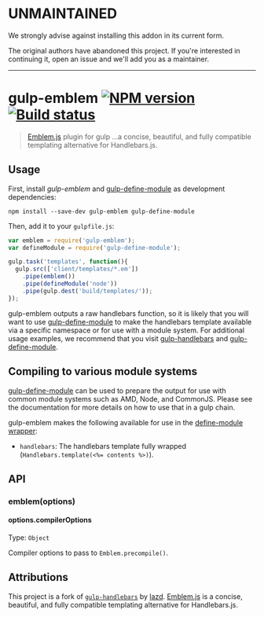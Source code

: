 # UNMAINTAINED

We strongly advise against installing this addon in its current form.

The original authors have abandoned this project. If you're interested in continuing it, open an issue and we'll add you as a maintainer.

---

# gulp-emblem [![NPM version][npm-image]][npm-url] [![Build status][travis-image]][travis-url]
> [Emblem.js][emblem-url] plugin for gulp
> ...a concise, beautiful, and fully compatible templating alternative for Handlebars.js.

## Usage

First, install _gulp-emblem_ and [gulp-define-module] as development dependencies:

```shell
npm install --save-dev gulp-emblem gulp-define-module
```

Then, add it to your `gulpfile.js`:

```javascript
var emblem = require('gulp-emblem');
var defineModule = require('gulp-define-module');

gulp.task('templates', function(){
  gulp.src(['client/templates/*.em'])
    .pipe(emblem())
    .pipe(defineModule('node'))
    .pipe(gulp.dest('build/templates/'));
});
```

gulp-emblem outputs a raw handlebars function, so it is likely that you will want to use [gulp-define-module] to make the handlebars template available via a specific namespace or for use with a module system. For additional usage examples, we recommend that you visit [gulp-handlebars] and [gulp-define-module].


## Compiling to various module systems

[gulp-define-module] can be used to prepare the output for use with common module systems such as AMD, Node, and CommonJS. Please see the documentation for more details on how to use that in a gulp chain.

gulp-emblem makes the following available for use in the [define-module wrapper](https://github.com/wbyoung/gulp-define-module#optionswrapper):

 - `handlebars`: The handlebars template fully wrapped (`Handlebars.template(<%= contents %>)`).


## API

### emblem(options)

#### options.compilerOptions
Type: `Object`

Compiler options to pass to `Emblem.precompile()`.

## Attributions
This project is a fork of [`gulp-handlebars`](https://github.com/lazd/gulp-handlebars) by [lazd](https://github.com/lazd).
[Emblem.js][emblem-url] is a concise, beautiful, and fully compatible templating alternative for Handlebars.js.


[travis-url]: http://travis-ci.org/Aulito/gulp-emblem
[travis-image]: https://secure.travis-ci.org/Aulito/gulp-emblem.png?branch=master
[npm-url]: https://npmjs.org/package/gulp-emblem
[npm-image]: https://badge.fury.io/js/gulp-emblem.png

[gulp-define-module]: https://github.com/wbyoung/gulp-define-module
[gulp-handlebars]: https://github.com/lazd/gulp-handlebars
[emblem-url]: http://emblemjs.com/
